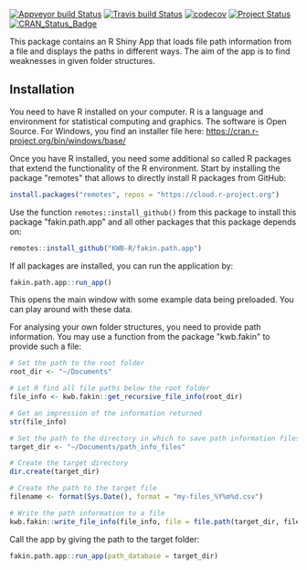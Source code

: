 [![Appveyor build Status](https://ci.appveyor.com/api/projects/status/ufb4myi4n730logd/branch/master?svg=true)](https://ci.appveyor.com/project/KWB-R/fakin-path-app/branch/master)
[![Travis build Status](https://travis-ci.org/KWB-R/fakin.path.app.svg?branch=master)](https://travis-ci.org/KWB-R/fakin.path.app)
[![codecov](https://codecov.io/github/KWB-R/fakin.path.app/branch/master/graphs/badge.svg)](https://codecov.io/github/KWB-R/fakin.path.app)
[![Project Status](https://img.shields.io/badge/lifecycle-experimental-orange.svg)](https://www.tidyverse.org/lifecycle/#experimental)
[![CRAN_Status_Badge](https://www.r-pkg.org/badges/version/fakin.path.app)]()

This package contains an R Shiny App that loads file path information from a
file and displays the paths in different ways.  The aim of the app is to find
weaknesses in given folder structures.

## Installation

You need to have R installed on your computer. R is a language and environment 
for statistical computing and graphics. The software is Open Source. 
For Windows, you find an installer file here: https://cran.r-project.org/bin/windows/base/

Once you have R installed, you need some additional so called R packages that
extend the functionality of the R environment. Start by installing the package
"remotes" that allows to directly install R packages from GitHub:

```r
install.packages("remotes", repos = "https://cloud.r-project.org")
```

Use the function `remotes::install_github()` from this package to install this package "fakin.path.app" and all other packages that this package depends on:

```r
remotes::install_github("KWB-R/fakin.path.app")
```

If all packages are installed, you can run the application by:

```r
fakin.path.app::run_app()
```

This opens the main window with some example data being preloaded. You can play 
around with these data.

For analysing your own folder structures, you need to provide path information.
You may use a function from the package "kwb.fakin" to provide such a file:

```r
# Set the path to the root folder
root_dir <- "~/Documents"

# Let R find all file paths below the root folder
file_info <- kwb.fakin::get_recursive_file_info(root_dir)

# Get an impression of the information returned
str(file_info)

# Set the path to the directory in which to save path information files
target_dir <- "~/Documents/path_info_files"

# Create the target directory
dir.create(target_dir)

# Create the path to the target file
filename <- format(Sys.Date(), format = "my-files_%Y%m%d.csv")

# Write the path information to a file
kwb.fakin::write_file_info(file_info, file = file.path(target_dir, filename))
```

Call the app by giving the path to the target folder:

```r
fakin.path.app::run_app(path_database = target_dir)
```
